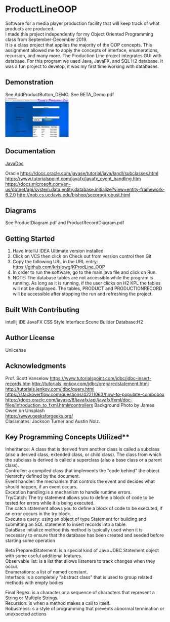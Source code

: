 # ProductLineOOP
Software for a media player production facility that will keep track of what products are produced. <br />
I made this project independently for my Object Oriented Programming class from September-December 2019.<br />
It is a class project that applies the majority of the OOP concepts. This assignment allowed me to apply the concepts of interface, enumerations, recursion, and many more.
The Production Line project integrates GUI with database. For this program we used Java, JavaFX, and SQL H2 database.
It was a fun project to develop, it was my first time working with databases.

## Demonstration 
See AddProductButton_DEMO. 
See BETA_Demo.pdf<br />
![Sample Image](docs/kspline.gif)

## Documentation
[JavaDoc](https://github.com/krislowg/KProdLine_OOP/blob/master/docs/index.html)

Oracle
https://docs.oracle.com/javase/tutorial/java/IandI/subclasses.html
https://www.tutorialspoint.com/javafx/javafx_event_handling.htm
https://docs.microsoft.com/en-us/dotnet/api/system.data.entity.database.initialize?view=entity-framework-6.2.0
http://nob.cs.ucdavis.edu/bishop/secprog/robust.html

## Diagrams
See ProductDiagram.pdf and ProductRecordDiagram.pdf   

## Getting Started
1.	Have IntelliJ IDEA Ultimate version installed 
2.	Click on VCS then click on Check out from version control then Git
3.	Copy the following URL in the URL entry: https://github.com/krislowg/KProdLine_OOP
4.  In order to run the software, go to the main.java file and click on Run.
5.	NOTE: The database tables are not accessible while the program is running. As long as it is running, if the user clicks on H2 KPL the tables will not be displayed. The tables, PRODUCT and PRODUCTIONRECORD will be accessible after stopping the run and refreshing the project.

## Built With Contributing 
Intellij IDE
JavaFX
CSS Style
Interface:Scene Builder
Database:H2

## Author License
Unlicense

## Acknowledgments
Prof. Scott Vanselow
https://www.tutorialspoint.com/jdbc/jdbc-insert-records.htm
http://tutorials.jenkov.com/jdbc/preparedstatement.html
http://tutorials.jenkov.com/jdbc/query.html
https://stackoverflow.com/questions/42211063/how-to-populate-combobox
https://docs.oracle.com/javase/8/javafx/api/javafx/fxml/doc-files/introduction_to_fxml.html#controllers
Background Photo by James Owen on Unsplash<br />
https://www.geeksforgeeks.org/<br />
Classmates: Jackson Turner and Austin Nolz.

## Key Programming Concepts Utilized**
Inheritance: A class that is derived from another class is called a subclass (also a derived class, extended class, or child class). The class from which the subclass is derived is called a superclass (also a base class or a parent class).<br />
Controller: a compiled class that implements the "code behind" the object hierarchy defined by the document.<br />
Event handler: the mechanism that controls the event and decides what should happen, if an event occurs. <br />
Exception handling:is a mechanism to handle runtime errors.<br />
Try/Catch: The try statement allows you to define a block of code to be tested for errors while it is being executed.<br />
The catch statement allows you to define a block of code to be executed, if an error occurs in the try block. <br />
Execute a query: using an object of type Statement for building and submitting an SQL statement to insert records into a table.<br />
DataBase initialize method:this method is typically used when it is necessary to ensure that the database has been created and seeded before starting some operation<br />

Beta
PreparedStatement:  is a special kind of Java JDBC Statement object with some useful additional features.<br />
Observable list: is a list that allows listeners to track changes when they occur.<br />
Enumerations: a list of named constant.<br />
Interface: is a completely "abstract class" that is used to group related methods with empty bodies<br />

Final
Regex: is a character or a sequence of characters that represent a String or Multiple Strings. <br />
Recursion: is when a method makes a call to itself. <br />
Robustness: s a style of programming that prevents abnormal termination or unexpected actions<br />

